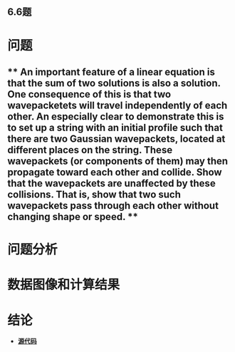 ## 6.6题

# 问题
## ** An important feature of a linear equation is that the sum of two solutions is also a solution. One consequence of this is that two wavepacketets will travel independently of each other. An especially clear to demonstrate this is to set up a string with an initial profile such that there are two Gaussian wavepackets, located at different places on the string. These wavepackets (or components of them) may then propagate toward each other and collide. Show that the wavepackets are unaffected by these collisions. That is, show that two such wavepackets pass through each other without changing shape or speed. **
# 问题分析

# 数据图像和计算结果

# 结论


- [**源代码**](https://github.com/paaaaaan/Computational_physics_2015301500280/blob/12.0/code)
